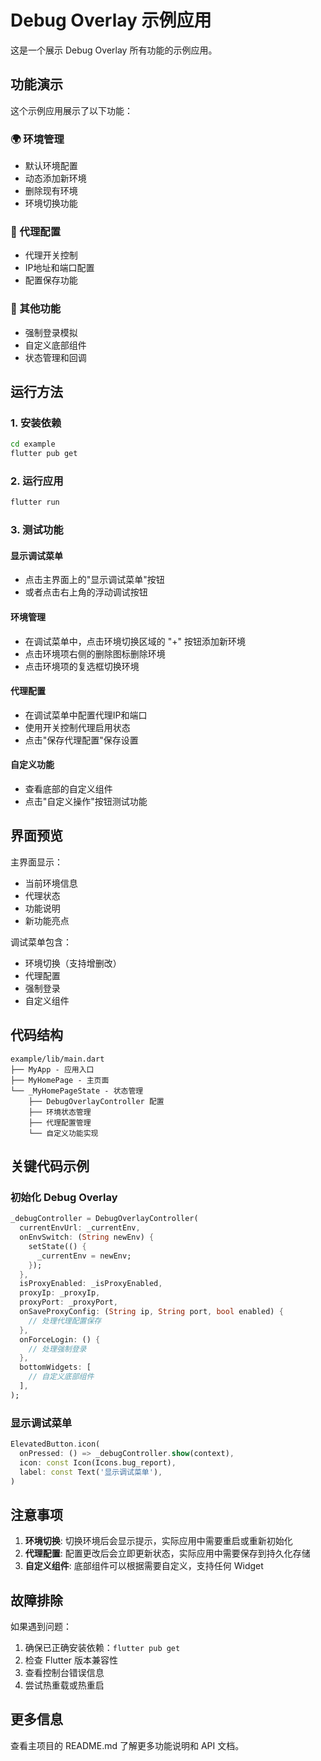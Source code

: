 # Debug Overlay 示例应用

这是一个展示 Debug Overlay 所有功能的示例应用。

## 功能演示

这个示例应用展示了以下功能：

### 🌍 环境管理
- 默认环境配置
- 动态添加新环境
- 删除现有环境
- 环境切换功能

### 🔧 代理配置
- 代理开关控制
- IP地址和端口配置
- 配置保存功能

### 🎯 其他功能
- 强制登录模拟
- 自定义底部组件
- 状态管理和回调

## 运行方法

### 1. 安装依赖
```bash
cd example
flutter pub get
```

### 2. 运行应用
```bash
flutter run
```

### 3. 测试功能

#### 显示调试菜单
- 点击主界面上的"显示调试菜单"按钮
- 或者点击右上角的浮动调试按钮

#### 环境管理
- 在调试菜单中，点击环境切换区域的 "+" 按钮添加新环境
- 点击环境项右侧的删除图标删除环境
- 点击环境项的复选框切换环境

#### 代理配置
- 在调试菜单中配置代理IP和端口
- 使用开关控制代理启用状态
- 点击"保存代理配置"保存设置

#### 自定义功能
- 查看底部的自定义组件
- 点击"自定义操作"按钮测试功能

## 界面预览

主界面显示：
- 当前环境信息
- 代理状态
- 功能说明
- 新功能亮点

调试菜单包含：
- 环境切换（支持增删改）
- 代理配置
- 强制登录
- 自定义组件

## 代码结构

```
example/lib/main.dart
├── MyApp - 应用入口
├── MyHomePage - 主页面
└── _MyHomePageState - 状态管理
    ├── DebugOverlayController 配置
    ├── 环境状态管理
    ├── 代理配置管理
    └── 自定义功能实现
```

## 关键代码示例

### 初始化 Debug Overlay
```dart
_debugController = DebugOverlayController(
  currentEnvUrl: _currentEnv,
  onEnvSwitch: (String newEnv) {
    setState(() {
      _currentEnv = newEnv;
    });
  },
  isProxyEnabled: _isProxyEnabled,
  proxyIp: _proxyIp,
  proxyPort: _proxyPort,
  onSaveProxyConfig: (String ip, String port, bool enabled) {
    // 处理代理配置保存
  },
  onForceLogin: () {
    // 处理强制登录
  },
  bottomWidgets: [
    // 自定义底部组件
  ],
);
```

### 显示调试菜单
```dart
ElevatedButton.icon(
  onPressed: () => _debugController.show(context),
  icon: const Icon(Icons.bug_report),
  label: const Text('显示调试菜单'),
)
```

## 注意事项

1. **环境切换**: 切换环境后会显示提示，实际应用中需要重启或重新初始化
2. **代理配置**: 配置更改后会立即更新状态，实际应用中需要保存到持久化存储
3. **自定义组件**: 底部组件可以根据需要自定义，支持任何 Widget

## 故障排除

如果遇到问题：

1. 确保已正确安装依赖：`flutter pub get`
2. 检查 Flutter 版本兼容性
3. 查看控制台错误信息
4. 尝试热重载或热重启

## 更多信息

查看主项目的 README.md 了解更多功能说明和 API 文档。
